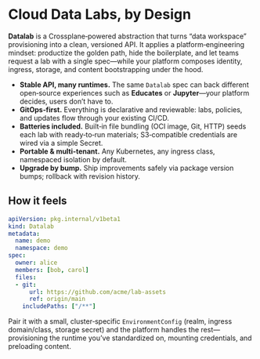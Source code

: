 # Cloud Data Labs, by Design

**Datalab** is a Crossplane‑powered abstraction that turns “data workspace” provisioning into a clean, versioned API. It applies a platform‑engineering mindset: productize the golden path, hide the boilerplate, and let teams request a lab with a single spec—while your platform composes identity, ingress, storage, and content bootstrapping under the hood.

- **Stable API, many runtimes.** The same `Datalab` spec can back different open‑source experiences such as **Educates** or **Jupyter**—your platform decides, users don’t have to.
- **GitOps‑first.** Everything is declarative and reviewable: labs, policies, and updates flow through your existing CI/CD.
- **Batteries included.** Built‑in file bundling (OCI image, Git, HTTP) seeds each lab with ready‑to‑run materials; S3‑compatible credentials are wired via a simple Secret.
- **Portable & multi‑tenant.** Any Kubernetes, any ingress class, namespaced isolation by default.
- **Upgrade by bump.** Ship improvements safely via package version bumps; rollback with revision history.

## How it feels

```yaml
apiVersion: pkg.internal/v1beta1
kind: Datalab
metadata:
  name: demo
  namespace: demo
spec:
  owner: alice
  members: [bob, carol]
  files:
  - git:
      url: https://github.com/acme/lab-assets
      ref: origin/main
    includePaths: ["/**"]
```

Pair it with a small, cluster‑specific `EnvironmentConfig` (realm, ingress domain/class, storage secret) and the platform handles the rest—provisioning the runtime you’ve standardized on, mounting credentials, and preloading content.
